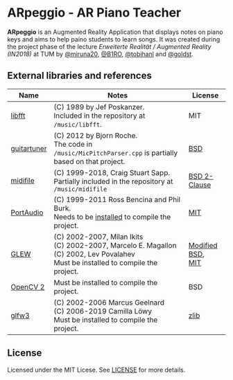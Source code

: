 # ARpeggio - AR Piano Teacher
**ARpeggio** is an Augmented Reality Application that displays notes on piano keys and aims to help paino students to learn songs.
It was created during the project phase of the lecture *Erweiterte Realität / Augmented Reality (IN2018)* at TUM by [@miruna20](https://github.com/miruna20), [@B1RO](https://github.com/B1RO), [@tobihanl](https://github.com/tobihanl) and [@goldst](https://github.com/goldst).

## External libraries and references
Name | Notes | License
-----|-------|--------
[libfft](https://github.com/bejayoharen/guitartuner/blob/master/src/libfft.c) | (C) 1989 by Jef Poskanzer. <br/> Included in the repository at `/music/libfft`. | MIT 
[guitartuner](https://github.com/bejayoharen/guitartuner) | (C) 2012 by Bjorn Roche. <br/> The code in `/music/MicPitchParser.cpp` is partially based on that project. | [BSD](https://github.com/bejayoharen/guitartuner#Copyright)
[midifile](https://github.com/craigsapp/midifile) | (C) 1999-2018, Craig Stuart Sapp. <br/> Partially included in the repository at `/music/midifile` | [BSD 2-Clause](https://github.com/craigsapp/midifile/blob/master/LICENSE.txt)
[PortAudio](http://portaudio.com/) | (C) 1999-2011 Ross Bencina and Phil Burk. <br/> Needs to be [installed](http://files.portaudio.com/docs/v19-doxydocs/tutorial_start.html) to compile the project. | [MIT](http://files.portaudio.com/docs/v19-doxydocs/License.html)
[GLEW](http://glew.sourceforge.net/) | (C) 2002-2007, Milan Ikits <br/> (C) 2002-2007, Marcelo E. Magallon <br/> (C) 2002, Lev Povalahev <br/> Must be installed to compile the project. | [Modified BSD](https://github.com/nigels-com/glew/blob/master/LICENSE.txt), <br/> [MIT](https://github.com/nigels-com/glew/blob/master/LICENSE.txt)
[OpenCV 2](https://opencv.org/) | Must be installed to compile the project. | BSD
[glfw3](https://www.glfw.org/) | (C) 2002-2006 Marcus Geelnard <br/> (C) 2006-2019 Camilla Löwy <br/> Must be installed to compile the project. | [zlib](https://github.com/glfw/glfw/blob/master/LICENSE.md)


## License
Licensed under the MIT Licese. See [LICENSE](LICENSE) for more details.

